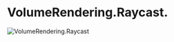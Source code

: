 ﻿# VolumeRendering.Raycast.
![VolumeRendering.Raycast](https://github.com/bitzhuwei/CSharpGL/blob/master/Demos/VolumeRendering.Raycast/VolumeRendering.Raycast.png?raw=true)
